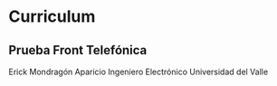 # Curriculum

## Prueba Front Telefónica

Erick Mondragón Aparicio
Ingeniero Electrónico
Universidad del Valle
